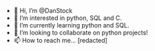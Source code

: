 - 👋 Hi, I’m @DanStock
- 👀 I’m interested in python, SQL and C.
- 🌱 I’m currently learning python and SQL.
- 💞️ I’m looking to collaborate on python projects!
- 📫 How to reach me... [redacted]

<!---
DanStock/DanStock is a ✨ special ✨ repository because its `README.md` (this file) appears on your GitHub profile.
You can click the Preview link to take a look at your changes.
--->
